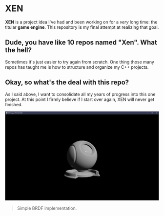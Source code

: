 # XEN

**XEN** is a project idea I've had and been working on for a *very* long time: the titular **game
engine**. This repository is my final attempt at realizing that goal.

## Dude, you have like 10 repos named "Xen". What the hell?

Sometimes it's just easier to try again from scratch. One thing those many repos has taught me is
how to structure and organize my C++ projects.

## Okay, so what's the deal with this repo?

As I said above, I want to consolidate all my years of progress into this one project. At this point
I firmly believe if I start over again, XEN will never get finished.

![](Resources/screenshot_01.png)

> Simple BRDF implementation.